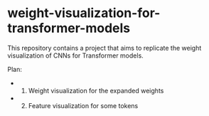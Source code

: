 # weight-visualization-for-transformer-models
This repository contains a project that aims to replicate the weight visualization of CNNs for Transformer models.

Plan: 

- 1. Weight visualization for the expanded weights

- 2. Feature visualization for some tokens 
